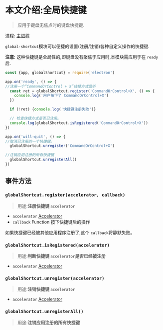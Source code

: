 # 本文介绍:全局快捷键
> 应用于键盘无焦点时的键盘快捷键.

进程: [主进程](../glossary.md#main-process)      

 `global-shortcut`模块可以便捷的设置(注册/注销)各种自定义操作的快捷键. 
 
 **注意:** 这种快捷键是全局性的,即键盘没有聚焦于应用时,本模块需应用于在 `ready`后.
 
```JavaScript
const {app, globalShortcut} = require('electron')

app.on('ready', () => {
//注册一个“CommandOrControl + X”快捷方式监听
  const ret = globalShortcut.register('CommandOrControl+X', () => {
    console.log('用户按下了 CommandOrControl+X')
  })

  if (!ret) {console.log('快捷键注册失败')}

  // 检查快捷方式是否已注册。
  console.log(globalShortcut.isRegistered('CommandOrControl+X'))
})

app.on('will-quit', () => {
//取消已注册的一个快捷键。
  globalShortcut.unregister('CommandOrControl+X')

//注销应用注册的所有快捷键
  globalShortcut.unregisterAll()
})
```

## 事件方法

### `globalShortcut.register(accelerator, callback)`
> 用途:**注册快捷键 `accelerator`**

* `accelerator` [Accelerator](accelerator.md)
* `callback` Function 按下快捷键后的操作

如果快捷键已经被其他应用程序注册了,这个 `callback`将静默失败。

### `globalShortcut.isRegistered(accelerator)`
> 用途:**判断快捷键 `accelerator`是否已经被注册**

* `accelerator` [Accelerator](accelerator.md)

### `globalShortcut.unregister(accelerator)`
> 用途:**注销快捷键 `accelerator`**

* `accelerator` [Accelerator](accelerator.md)

### `globalShortcut.unregisterAll()`
> 用途:**注销应用注册的所有快捷键**